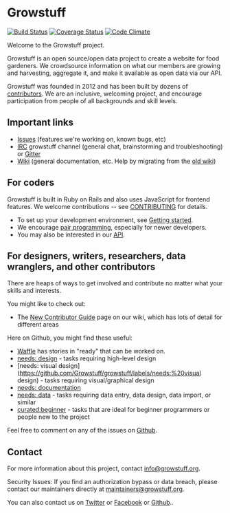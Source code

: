 # Growstuff

[![Build Status](https://travis-ci.org/Growstuff/growstuff.svg?branch=dev)](https://travis-ci.org/Growstuff/growstuff)
[![Coverage Status](https://coveralls.io/repos/Growstuff/growstuff/badge.png)](https://coveralls.io/r/Growstuff/growstuff)
[![Code Climate](https://codeclimate.com/github/Growstuff/growstuff/badges/gpa.svg)](https://codeclimate.com/github/Growstuff/growstuff)

Welcome to the Growstuff project.

Growstuff is an open source/open data project to create a website for
food gardeners.  We crowdsource information on what our members are
growing and harvesting, aggregate it, and make it available as open data
via our API.

Growstuff was founded in 2012 and has been built by dozens of
[contributors](CONTRIBUTORS.md).  We are an inclusive, welcoming project, and
encourage participation from people of all backgrounds and skill levels.

## Important links

* [Issues](http://github.com/Growstuff/growstuff/issues) (features we're
  working on, known bugs, etc)
* [IRC](https://webchat.freenode.net/) growstuff channel (general chat, brainstorming and troubleshooting) or [Gitter](https://gitter.im/Growstuff/growstuff)
* [Wiki](https://github.com/Growstuff/growstuff/wiki) (general documentation, etc. Help by migrating from the [old wiki](https://web.archive.org/web/*/wiki.growstuff.org))

## For coders

Growstuff is built in Ruby on Rails and also uses JavaScript for
frontend features. We welcome contributions -- see
[CONTRIBUTING](CONTRIBUTING.md) for details.

* To set up your development environment, see [Getting started](https://github.com/Growstuff/growstuff/wiki/New-contributor-guide).
* We encourage [pair programming](http://wiki.growstuff.org/index.php/Pairing), especially for newer developers.
* You may also be interested in our [API](https://github.com/Growstuff/growstuff/wiki/API).

## For designers, writers, researchers, data wranglers, and other contributors

There are heaps of ways to get involved and contribute no matter what
your skills and interests.

You might like to check out:

* The [New Contributor Guide](https://github.com/Growstuff/growstuff/wiki/New-contributor-guide)
  page on our wiki, which has lots of detail for different areas

Here on Github, you might find these useful:

* [Waffle](http://waffle.io/Growstuff/growstuff) has stories in "ready" that can be worked on.
* [needs: design](https://github.com/Growstuff/growstuff/labels/needs:%20design) - tasks requiring high-level design
* [needs: visual design](https://github.com/Growstuff/growstuff/labels/needs:%20visual design) - tasks requiring visual/graphical design
* [needs: documentation](https://github.com/Growstuff/growstuff/labels/needs:%20documentation)
* [needs: data](https://github.com/Growstuff/growstuff/labels/needs:%20data) - tasks requiring data entry, data design, data import, or similar
* [curated:beginner](https://github.com/Growstuff/growstuff/labels/curated:%20beginner) - tasks that are ideal for beginner programmers or people new to the project

Feel free to comment on any of the issues on [Github](https://github.com/Growstuff/growstuff/issues).

## Contact

For more information about this project, contact [info@growstuff.org](mailto:info@growstuff.org).

Security Issues: If you find an authorization bypass or data breach, please contact our maintainers directly at [maintainers@growstuff.org](mailto:maintainers@growstuff.org).

You can also contact us on [Twitter](http://twitter.com/growstufforg/) or
[Facebook](https://www.facebook.com/pages/Growstuff/1531133417099494) or [Github](https://github.com/Growstuff/growstuff/issues)..
